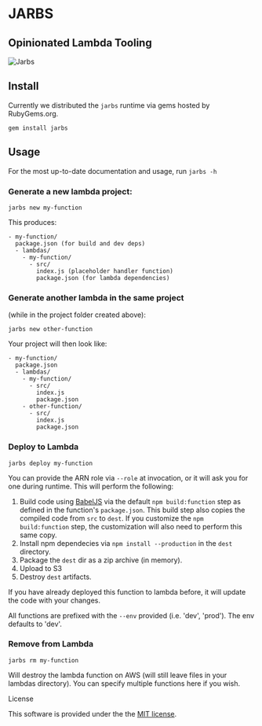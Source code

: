 # JARBS

## Opinionated Lambda Tooling

![Jarbs](http://d.pr/i/12xTT/45aKDrvM+)

## Install

Currently we distributed the `jarbs` runtime via gems hosted by RubyGems.org.

`gem install jarbs`

## Usage

For the most up-to-date documentation and usage, run `jarbs -h`

### Generate a new lambda project:

`jarbs new my-function`

This produces:

```
- my-function/
  package.json (for build and dev deps)
  - lambdas/
    - my-function/
      - src/
        index.js (placeholder handler function)
        package.json (for lambda dependencies)
```

### Generate another lambda in the same project

(while in the project folder created above):

`jarbs new other-function`

Your project will then look like:

```
- my-function/
  package.json
  - lambdas/
    - my-function/
      - src/
        index.js
        package.json
    - other-function/
      - src/
        index.js
        package.json
```

### Deploy to Lambda

`jarbs deploy my-function`

You can provide the ARN role via `--role` at invocation, or it will ask you for one during runtime. This will perform the following:

1. Build code using [BabelJS](http://babeljs.io/) via the default `npm build:function` step as defined in the function's `package.json`. This build step also copies the compiled code from `src` to `dest`. If you customize the `npm build:function` step, the customization will also need to perform this same copy.
2. Install npm dependecies via `npm install --production` in the `dest` directory.
3. Package the `dest` dir as a zip archive (in memory).
4. Upload to S3
5. Destroy `dest` artifacts.

If you have already deployed this function to lambda before, it will update the code with your changes.

All functions are prefixed with the `--env` provided (i.e. 'dev', 'prod'). The env defaults to 'dev'.

### Remove from Lambda

`jarbs rm my-function`

Will destroy the lambda function on AWS (will still leave files in your lambdas directory). You can specify multiple functions here if you wish.

License

This software is provided under the the [MIT license](LICENSE).

